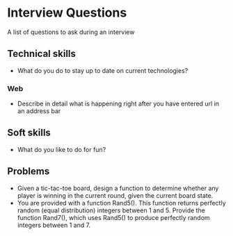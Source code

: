 # Interview Questions
A list of questions to ask during an interview

## Technical skills
- What do you do to stay up to date on current technologies?

### Web
- Describe in detail what is happening right after you have entered url in an address bar


## Soft skills
- What do you like to do for fun?


## Problems
- Given a tic-tac-toe board, design a function to determine whether any player is winning in the current round, given the current board state.
- You are provided with a function Rand5(). This function returns perfectly random (equal distribution) integers between 1 and 5. Provide the function Rand7(), which uses Rand5() to produce perfectly random integers between 1 and 7.


